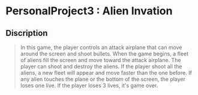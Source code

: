 # PersonalProject3 : Alien Invation
## Discription
>In this game, the player controls an attack airplane that can move around the screen and shoot bullets. When the game begins, a fleet of aliens fill the screen and move toward the attack airplane. The player can shoot and destroy the aliens. If the player shoot all the aliens, a new fleet will appear and move faster than the one before.
If any alien touches the plane or the bottom of the screen, the player loses one live. If the player loses 3 lives, it's game over.

